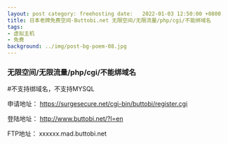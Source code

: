 ```yaml
---
layout: post category: freehosting date:   2022-01-03 12:50:00 +0800
title: 日本老牌免费空间-Buttobi.net 无限空间/无限流量/php/cgi/不能绑域名
tags:
- 虚拟主机
- 免费
background: ../img/post-bg-poem-08.jpg
---
```


### 无限空间/无限流量/php/cgi/不能绑域名

#不支持绑域名，不支持MYSQL

申请地址：
https://surgesecure.net/cgi-bin/buttobi/register.cgi

登陆地址：
http://www.buttobi.net/?l=en

FTP地址：
xxxxxx.mad.buttobi.net